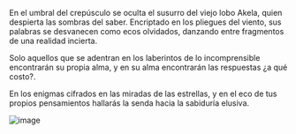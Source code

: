 En el umbral del crepúsculo se oculta el susurro del viejo lobo Akela, quien despierta las sombras del saber. Encriptado en los pliegues del viento, sus palabras se desvanecen como ecos olvidados, danzando entre fragmentos de una realidad incierta. 

Solo aquellos que se adentran en los laberintos de lo incomprensible encontrarán su propia alma, y en su alma encontrarán las respuestas ¿a qué costo?. 

En los enigmas cifrados en las miradas de las estrellas, y en el eco de tus propios pensamientos hallarás la senda hacia la sabiduría elusiva.

![image](https://github.com/Fz3r0/Fz3r0_-_SQLi/assets/94720207/54b3239c-abc6-40f8-94de-fd83169eb62f)
